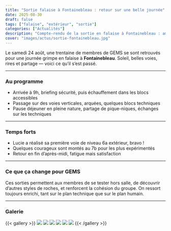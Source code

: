 ```yaml
---
title: "Sortie falaise à Fontainebleau : retour sur une belle journée"
date: 2025-08-30
draft: false
tags: ["falaise", "extérieur", "sortie"]
categories: ["Actualités"]
description: "Compte-rendu de la sortie en falaise à Fontainebleau : ambiance, difficultés et moments forts."
cover: "images/actus/sortie-fontainebleau.jpg"
---
```


Le samedi 24 août, une trentaine de membres de GEMS se sont retrouvés pour une journée grimpe en falaise à **Fontainebleau**. Soleil, belles voies, rires et partage — voici ce qu’il s’est passé.

---

### Au programme

- Arrivée à 9h, briefing sécurité, puis échauffement dans les blocs accessibles
- Passage sur des voies verticales, arquées, quelques blocs techniques
- Pause déjeuner en pleine nature, partage de pique-niques, échanges sur les techniques

---

### Temps forts

- Lucie a réalisé sa première voie de niveau 6a extérieur, bravo !
- Quelques courageux sont montés au 7b pour les plus expérimentés
- Retour en fin d’après-midi, fatigue mais satisfaction

---

### Ce que ça change pour GEMS

Ces sorties permettent aux membres de se tester hors salle, de découvrir d’autres styles de roches, et renforcent la cohésion du groupe. On ressort toujours enrichi, tant sur le plan technique que sur le plan humain.

---

### Galerie

{{< gallery >}}
<img src="galerie/1.jpg" class="grid-w33" />
<img src="galerie/2.jpg" class="grid-w33" />
<img src="galerie/3.jpg" class="grid-w33" />
<img src="galerie/4.jpg" class="grid-w33" />
<img src="galerie/5.jpg" class="grid-w33" />
<img src="galerie/6.jpg" class="grid-w33" />
{{< /gallery >}}
